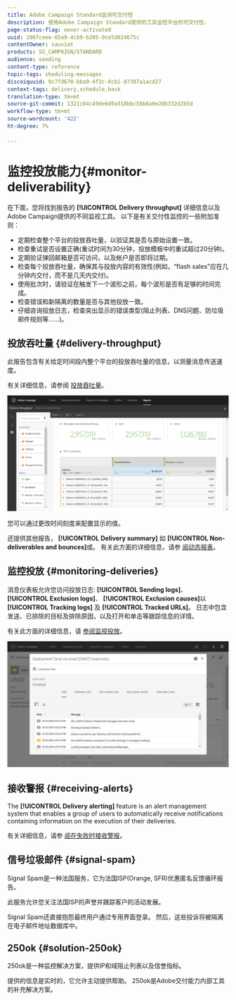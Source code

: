 ```yaml
---
title: Adobe Campaign Standard监测可交付性
description: 使用Adobe Campaign Standard提供的工具监控平台的可交付性。
page-status-flag: never-activated
uuid: 286fceee-65a9-4cb9-b205-9ce5d024675c
contentOwner: sauviat
products: SG_CAMPAIGN/STANDARD
audience: sending
content-type: reference
topic-tags: sheduling-messages
discoiquuid: 9c7fd670-bba9-4f3c-8cb1-87397a1acd27
context-tags: delivery,schedule,back
translation-type: tm+mt
source-git-commit: 1321c84c49de6d9a318bbc5bb8a0e28b332d2b5d
workflow-type: tm+mt
source-wordcount: '422'
ht-degree: 7%

---
```



# 监控投放能力{#monitor-deliverability}

在下面，您将找到报告的 **[!UICONTROL Delivery throughput]** 详细信息以及Adobe Campaign提供的不同监视工具。 以下是有关交付性监控的一些附加准则：
* 定期检查整个平台的投放吞吐量，以验证其是否与原始设置一致。
* 检查重试是否设置正确(重试时间为30分钟，投放模板中的重试超过20分钟)。
* 定期验证弹回邮箱是否可访问，以及帐户是否即将过期。
* 检查每个投放吞吐量，确保其与投放内容的有效性(例如，“flash sales”应在几分钟内交付，而不是几天内交付)。
* 使用批次时，请验证在触发下一个波形之前，每个波形是否有足够的时间完成。
* 检查错误和新隔离的数量是否与其他投放一致。
* 仔细咨询投放日志，检查突出显示的错误类型(阻止列表、DNS问题、防垃圾邮件规则等……)。

## 投放吞吐量 {#delivery-throughput}

此报告包含有关给定时间段内整个平台的投放吞吐量的信息，以测量消息传送速度。

有关详细信息，请参阅 [投放吞吐量](../../reporting/using/delivery-throughput.md)。

![](assets/delivery_reports_1.png)

您可以通过更改时间刻度来配置显示的值。

还提供其他报告， **[!UICONTROL Delivery summary]** 如 **[!UICONTROL Non-deliverables and bounces]**&#x200B;或。 有关此方面的详细信息，请参 [阅动态报表](../../reporting/using/about-dynamic-reports.md)。

## 监控投放 {#monitoring-deliveries}

消息仪表板允许您访问投放日志: **[!UICONTROL Sending logs]**、 **[!UICONTROL Exclusion logs]**、 **[!UICONTROL Exclusion causes]**&#x200B;以 **[!UICONTROL Tracking logs]** 及 **[!UICONTROL Tracked URLs]**。 日志中包含发送、已排除的目标及排除原因，以及打开和单击等跟踪信息的详情。

有关此方面的详细信息，请 [参阅监视投放](../../sending/using/monitoring-a-delivery.md)。

![](assets/sending_delivery1.png)

## 接收警报 {#receiving-alerts}

The **[!UICONTROL Delivery alerting]** feature is an alert management system that enables a group of users to automatically receive notifications containing information on the execution of their deliveries.

有关详细信息，请参 [阅在失败时接收警报](../../sending/using/receiving-alerts-when-failures-happen.md)。

## 信号垃圾邮件 {#signal-spam}

Signal Spam是一种法国服务，它为法国ISP(Orange, SFR)优惠匿名反馈循环报告。

此服务允许您关注法国ISP的声誉并跟踪客户的活动发展。

Signal Spam还直接抱怨最终用户通过专用界面登录。 然后，这些投诉将被隔离在电子邮件地址数据库中。

## 250ok {#solution-250ok}

250ok是一种监控解决方案，提供IP和域阻止列表以及信誉指标。

提供的信息是实时的，它允许主动提供帮助。 250ok是Adobe交付能力内部工具的补充解决方案。

